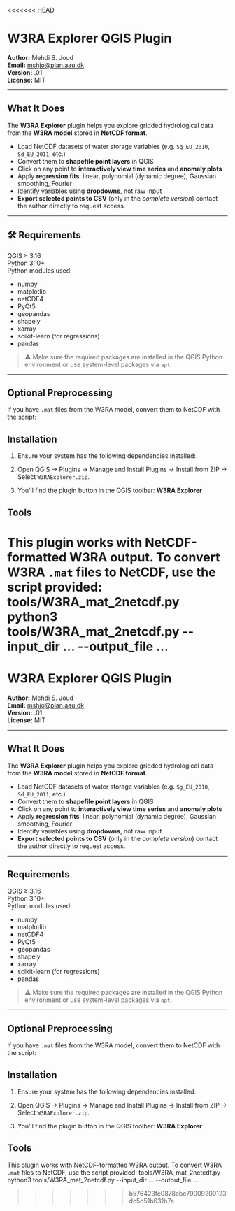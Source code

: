 <<<<<<< HEAD
# W3RA Explorer QGIS Plugin

**Author:** Mehdi S. Joud  
**Email:** mshjo@plan.aau.dk  
**Version:** .01  
**License:** MIT

---

## What It Does

The **W3RA Explorer** plugin helps you explore gridded hydrological data from the **W3RA model** stored in **NetCDF format**.

- Load NetCDF datasets of water storage variables (e.g. `Sg_EU_2010`, `Sd_EU_2011`, etc.)
- Convert them to **shapefile point layers** in QGIS
- Click on any point to **interactively view time series** and **anomaly plots**
- Apply **regression fits**: linear, polynomial (dynamic degree), Gaussian smoothing, Fourier
- Identify variables using **dropdowns**, not raw input
- **Export selected points to CSV** (only in the *complete version*) contact the author directly to request access.

---

## 🛠 Requirements

QGIS ≥ 3.16  
Python 3.10+  
Python modules used:
- numpy
- matplotlib
- netCDF4
- PyQt5
- geopandas
- shapely
- xarray
- scikit-learn (for regressions)
- pandas

> ⚠ Make sure the required packages are installed in the QGIS Python environment or use system-level packages via `apt`.

---

## Optional Preprocessing

If you have `.mat` files from the W3RA model, convert them to NetCDF with the script:

## Installation

1. Ensure your system has the following dependencies installed:

2. Open QGIS → Plugins → Manage and Install Plugins → Install from ZIP → Select `W3RAExplorer.zip`.

3. You’ll find the plugin button in the QGIS toolbar: **W3RA Explorer**

## Tools

This plugin works with NetCDF-formatted W3RA output.
To convert W3RA `.mat` files to NetCDF, use the script provided: tools/W3RA_mat_2netcdf.py
python3 tools/W3RA_mat_2netcdf.py --input_dir ... --output_file ...
=======
# W3RA Explorer QGIS Plugin

**Author:** Mehdi S. Joud  
**Email:** mshjo@plan.aau.dk  
**Version:** .01  
**License:** MIT

---

## What It Does

The **W3RA Explorer** plugin helps you explore gridded hydrological data from the **W3RA model** stored in **NetCDF format**.

- Load NetCDF datasets of water storage variables (e.g. `Sg_EU_2010`, `Sd_EU_2011`, etc.)
- Convert them to **shapefile point layers** in QGIS
- Click on any point to **interactively view time series** and **anomaly plots**
- Apply **regression fits**: linear, polynomial (dynamic degree), Gaussian smoothing, Fourier
- Identify variables using **dropdowns**, not raw input
- **Export selected points to CSV** (only in the *complete version*) contact the author directly to request access.

---

## Requirements

QGIS ≥ 3.16  
Python 3.10+  
Python modules used:
- numpy
- matplotlib
- netCDF4
- PyQt5
- geopandas
- shapely
- xarray
- scikit-learn (for regressions)
- pandas

> ⚠ Make sure the required packages are installed in the QGIS Python environment or use system-level packages via `apt`.

---

## Optional Preprocessing

If you have `.mat` files from the W3RA model, convert them to NetCDF with the script:

## Installation

1. Ensure your system has the following dependencies installed:

2. Open QGIS → Plugins → Manage and Install Plugins → Install from ZIP → Select `W3RAExplorer.zip`.

3. You’ll find the plugin button in the QGIS toolbar: **W3RA Explorer**

## Tools

This plugin works with NetCDF-formatted W3RA output.
To convert W3RA `.mat` files to NetCDF, use the script provided: tools/W3RA_mat_2netcdf.py
python3 tools/W3RA_mat_2netcdf.py --input_dir ... --output_file ...
>>>>>>> b576423fc0878abc79009209123dc5d51b631b7a
